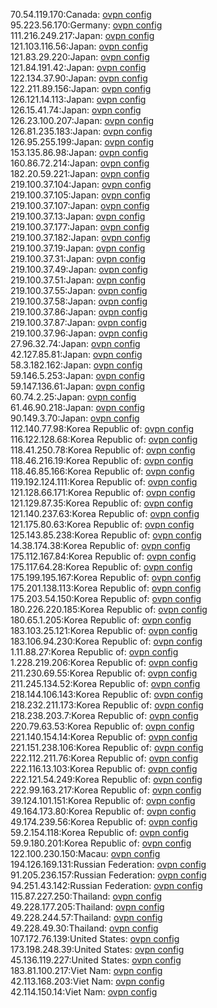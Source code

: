 70.54.119.170:Canada: [ovpn config](vpn/70_54_119_170.ovpn)  
95.223.56.170:Germany: [ovpn config](vpn/95_223_56_170.ovpn)  
111.216.249.217:Japan: [ovpn config](vpn/111_216_249_217.ovpn)  
121.103.116.56:Japan: [ovpn config](vpn/121_103_116_56.ovpn)  
121.83.29.220:Japan: [ovpn config](vpn/121_83_29_220.ovpn)  
121.84.191.42:Japan: [ovpn config](vpn/121_84_191_42.ovpn)  
122.134.37.90:Japan: [ovpn config](vpn/122_134_37_90.ovpn)  
122.211.89.156:Japan: [ovpn config](vpn/122_211_89_156.ovpn)  
126.121.14.113:Japan: [ovpn config](vpn/126_121_14_113.ovpn)  
126.15.41.74:Japan: [ovpn config](vpn/126_15_41_74.ovpn)  
126.23.100.207:Japan: [ovpn config](vpn/126_23_100_207.ovpn)  
126.81.235.183:Japan: [ovpn config](vpn/126_81_235_183.ovpn)  
126.95.255.199:Japan: [ovpn config](vpn/126_95_255_199.ovpn)  
153.135.86.98:Japan: [ovpn config](vpn/153_135_86_98.ovpn)  
160.86.72.214:Japan: [ovpn config](vpn/160_86_72_214.ovpn)  
182.20.59.221:Japan: [ovpn config](vpn/182_20_59_221.ovpn)  
219.100.37.104:Japan: [ovpn config](vpn/219_100_37_104.ovpn)  
219.100.37.105:Japan: [ovpn config](vpn/219_100_37_105.ovpn)  
219.100.37.107:Japan: [ovpn config](vpn/219_100_37_107.ovpn)  
219.100.37.13:Japan: [ovpn config](vpn/219_100_37_13.ovpn)  
219.100.37.177:Japan: [ovpn config](vpn/219_100_37_177.ovpn)  
219.100.37.182:Japan: [ovpn config](vpn/219_100_37_182.ovpn)  
219.100.37.19:Japan: [ovpn config](vpn/219_100_37_19.ovpn)  
219.100.37.31:Japan: [ovpn config](vpn/219_100_37_31.ovpn)  
219.100.37.49:Japan: [ovpn config](vpn/219_100_37_49.ovpn)  
219.100.37.51:Japan: [ovpn config](vpn/219_100_37_51.ovpn)  
219.100.37.55:Japan: [ovpn config](vpn/219_100_37_55.ovpn)  
219.100.37.58:Japan: [ovpn config](vpn/219_100_37_58.ovpn)  
219.100.37.86:Japan: [ovpn config](vpn/219_100_37_86.ovpn)  
219.100.37.87:Japan: [ovpn config](vpn/219_100_37_87.ovpn)  
219.100.37.96:Japan: [ovpn config](vpn/219_100_37_96.ovpn)  
27.96.32.74:Japan: [ovpn config](vpn/27_96_32_74.ovpn)  
42.127.85.81:Japan: [ovpn config](vpn/42_127_85_81.ovpn)  
58.3.182.162:Japan: [ovpn config](vpn/58_3_182_162.ovpn)  
59.146.5.253:Japan: [ovpn config](vpn/59_146_5_253.ovpn)  
59.147.136.61:Japan: [ovpn config](vpn/59_147_136_61.ovpn)  
60.74.2.25:Japan: [ovpn config](vpn/60_74_2_25.ovpn)  
61.46.90.218:Japan: [ovpn config](vpn/61_46_90_218.ovpn)  
90.149.3.70:Japan: [ovpn config](vpn/90_149_3_70.ovpn)  
112.140.77.98:Korea Republic of: [ovpn config](vpn/112_140_77_98.ovpn)  
116.122.128.68:Korea Republic of: [ovpn config](vpn/116_122_128_68.ovpn)  
118.41.250.78:Korea Republic of: [ovpn config](vpn/118_41_250_78.ovpn)  
118.46.216.19:Korea Republic of: [ovpn config](vpn/118_46_216_19.ovpn)  
118.46.85.166:Korea Republic of: [ovpn config](vpn/118_46_85_166.ovpn)  
119.192.124.111:Korea Republic of: [ovpn config](vpn/119_192_124_111.ovpn)  
121.128.66.171:Korea Republic of: [ovpn config](vpn/121_128_66_171.ovpn)  
121.129.87.35:Korea Republic of: [ovpn config](vpn/121_129_87_35.ovpn)  
121.140.237.63:Korea Republic of: [ovpn config](vpn/121_140_237_63.ovpn)  
121.175.80.63:Korea Republic of: [ovpn config](vpn/121_175_80_63.ovpn)  
125.143.85.238:Korea Republic of: [ovpn config](vpn/125_143_85_238.ovpn)  
14.38.174.38:Korea Republic of: [ovpn config](vpn/14_38_174_38.ovpn)  
175.112.167.84:Korea Republic of: [ovpn config](vpn/175_112_167_84.ovpn)  
175.117.64.28:Korea Republic of: [ovpn config](vpn/175_117_64_28.ovpn)  
175.199.195.167:Korea Republic of: [ovpn config](vpn/175_199_195_167.ovpn)  
175.201.138.113:Korea Republic of: [ovpn config](vpn/175_201_138_113.ovpn)  
175.203.54.150:Korea Republic of: [ovpn config](vpn/175_203_54_150.ovpn)  
180.226.220.185:Korea Republic of: [ovpn config](vpn/180_226_220_185.ovpn)  
180.65.1.205:Korea Republic of: [ovpn config](vpn/180_65_1_205.ovpn)  
183.103.25.121:Korea Republic of: [ovpn config](vpn/183_103_25_121.ovpn)  
183.106.94.230:Korea Republic of: [ovpn config](vpn/183_106_94_230.ovpn)  
1.11.88.27:Korea Republic of: [ovpn config](vpn/1_11_88_27.ovpn)  
1.228.219.206:Korea Republic of: [ovpn config](vpn/1_228_219_206.ovpn)  
211.230.69.55:Korea Republic of: [ovpn config](vpn/211_230_69_55.ovpn)  
211.245.134.52:Korea Republic of: [ovpn config](vpn/211_245_134_52.ovpn)  
218.144.106.143:Korea Republic of: [ovpn config](vpn/218_144_106_143.ovpn)  
218.232.211.173:Korea Republic of: [ovpn config](vpn/218_232_211_173.ovpn)  
218.238.203.7:Korea Republic of: [ovpn config](vpn/218_238_203_7.ovpn)  
220.79.63.53:Korea Republic of: [ovpn config](vpn/220_79_63_53.ovpn)  
221.140.154.14:Korea Republic of: [ovpn config](vpn/221_140_154_14.ovpn)  
221.151.238.106:Korea Republic of: [ovpn config](vpn/221_151_238_106.ovpn)  
222.112.211.76:Korea Republic of: [ovpn config](vpn/222_112_211_76.ovpn)  
222.116.13.103:Korea Republic of: [ovpn config](vpn/222_116_13_103.ovpn)  
222.121.54.249:Korea Republic of: [ovpn config](vpn/222_121_54_249.ovpn)  
222.99.163.217:Korea Republic of: [ovpn config](vpn/222_99_163_217.ovpn)  
39.124.101.151:Korea Republic of: [ovpn config](vpn/39_124_101_151.ovpn)  
49.164.173.80:Korea Republic of: [ovpn config](vpn/49_164_173_80.ovpn)  
49.174.239.56:Korea Republic of: [ovpn config](vpn/49_174_239_56.ovpn)  
59.2.154.118:Korea Republic of: [ovpn config](vpn/59_2_154_118.ovpn)  
59.9.180.201:Korea Republic of: [ovpn config](vpn/59_9_180_201.ovpn)  
122.100.230.150:Macau: [ovpn config](vpn/122_100_230_150.ovpn)  
194.126.169.131:Russian Federation: [ovpn config](vpn/194_126_169_131.ovpn)  
91.205.236.157:Russian Federation: [ovpn config](vpn/91_205_236_157.ovpn)  
94.251.43.142:Russian Federation: [ovpn config](vpn/94_251_43_142.ovpn)  
115.87.227.250:Thailand: [ovpn config](vpn/115_87_227_250.ovpn)  
49.228.177.205:Thailand: [ovpn config](vpn/49_228_177_205.ovpn)  
49.228.244.57:Thailand: [ovpn config](vpn/49_228_244_57.ovpn)  
49.228.49.30:Thailand: [ovpn config](vpn/49_228_49_30.ovpn)  
107.172.76.139:United States: [ovpn config](vpn/107_172_76_139.ovpn)  
173.198.248.39:United States: [ovpn config](vpn/173_198_248_39.ovpn)  
45.136.119.227:United States: [ovpn config](vpn/45_136_119_227.ovpn)  
183.81.100.217:Viet Nam: [ovpn config](vpn/183_81_100_217.ovpn)  
42.113.168.203:Viet Nam: [ovpn config](vpn/42_113_168_203.ovpn)  
42.114.150.14:Viet Nam: [ovpn config](vpn/42_114_150_14.ovpn)  
